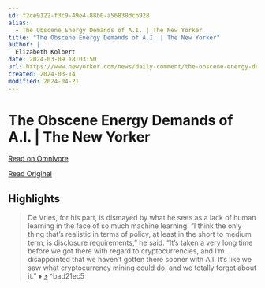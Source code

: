 ```yaml
---
id: f2ce9122-f3c9-49e4-88b0-a56830dcb928
alias:
  - The Obscene Energy Demands of A.I. | The New Yorker
title: "The Obscene Energy Demands of A.I. | The New Yorker"
author: |
  Elizabeth Kolbert
date: 2024-03-09 18:03:50
url: https://www.newyorker.com/news/daily-comment/the-obscene-energy-demands-of-ai
created: 2024-03-14
modified: 2024-04-21
---
```


# The Obscene Energy Demands of A.I. | The New Yorker

[Read on Omnivore](https://omnivore.app/me/the-obscene-energy-demands-of-a-i-the-new-yorker-18e2462ab64)

[Read Original](https://www.newyorker.com/news/daily-comment/the-obscene-energy-demands-of-ai)

## Highlights

> De Vries, for his part, is dismayed by what he sees as a lack of human learning in the face of so much machine learning. “I think the only thing that’s realistic in terms of policy, at least in the short to medium term, is disclosure requirements,” he said. “It’s taken a very long time before we got there with regard to cryptocurrencies, and I’m disappointed that we haven’t gotten there sooner with A.I. It’s like we saw what cryptocurrency mining could do, and we totally forgot about it.” ♦ [⤴️](https://omnivore.app/me/the-obscene-energy-demands-of-a-i-the-new-yorker-18e2462ab64#bad21ec5-fe92-4a00-afb7-94251c69b1ef)  ^bad21ec5

